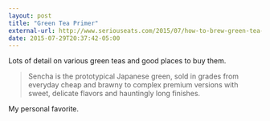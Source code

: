 ```yaml
---
layout: post
title: "Green Tea Primer"
external-url: http://www.seriouseats.com/2015/07/how-to-brew-green-tea-where-to-buy.html
date: 2015-07-29T20:37:42-05:00
---
```

Lots of detail on various green teas and good places to buy them. 

> Sencha is the prototypical Japanese green, sold in grades from everyday cheap and brawny to complex premium versions with sweet, delicate flavors and hauntingly long finishes.

My personal favorite.
